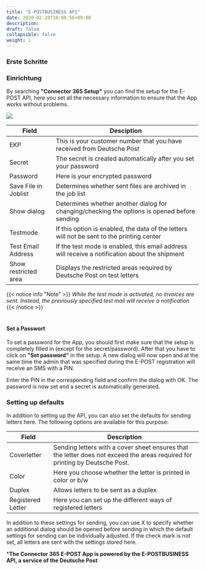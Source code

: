 ```yaml
---
title: "E-POSTBUSINESS API"
date: 2020-02-28T10:08:56+09:00
description: 
draft: false
collapsible: false
weight: 1
---
```

### Erste Schritte

### Einrichtung
By searching **"Connector 365 Setup"** you can find the setup for the E-POST API, here you set all the necessary information to ensure that the App works without problems.

![](images/apps/E-POST/en-us/app_setup.png)

| Field                        | Desciption                                                                                         |
|------------------------------|----------------------------------------------------------------------------------------------------|
| EKP                          | This is your customer number that you have received from Deutsche Post                             |
| Secret                       | The secret is created automatically after you set your password                                    |
| Password                     | Here is your encrypted password                                                                    |
| Save File in Joblist         | Determines whether sent files are archived in the job list                                         |
| Show dialog                  | Determines whether another dialog for changing/checking the options is opened before sending       |
| Testmode                     | If this option is enabled, the data of the letters will not be sent to the printing center         |
| Test Email Address           | If the test mode is enabled, this email address will receive a notification about the shipment     |
| Show restricted area         | Displays the restricted areas required by Deutsche Post on test letters                            |

{{< notice info "Note" >}}
 _While the test mode is activated, no invoices are sent. Instead, the previously specified test mail will receive a notification_
{{< /notice >}}
#
#### Set a Passwort
To set a password for the App, you should first make sure that the setup is completely filled in (except for the secret/password). After that you have to click on **"Set password"** in the setup. A new dialog will now open and at the same time the admin that was specified during the E-POST registration will receive an SMS with a PIN.

Enter the PIN in the corresponding field and confirm the dialog with OK. The password is now set and a secret is automatically generated.

### Setting up defaults
In addition to setting up the API, you can also set the defaults for sending letters here. The following options are available for this purpose:

| Field             | Description                                                                                                                    |
|-------------------|--------------------------------------------------------------------------------------------------------------------------------|
| Coverletter  | Sending letters with a cover sheet ensures that the letter does not exceed the areas required for printing by Deutsche Post.        |
| Color             | Here you choose whether the letter is printed in color or b/w                                                                  |
| Duplex            | Allows letters to be sent as a duplex                                                                                          |
| Registered Letter | Here you can set up the different ways of registered letters                                                                   |

In addition to these settings for sending, you can use X to specify whether an additional dialog should be opened before sending in which the default settings for sending can be individually adjusted. If the check mark is not set, all letters are sent with the settings stored here.

***The Connector 365 E-POST App is powered by the E-POSTBUSINESS API, a service of the Deutsche Post**
